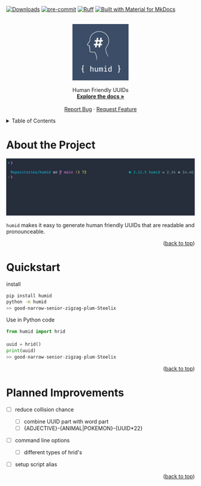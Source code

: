 <a name="readme-top"></a>
[![Downloads](https://static.pepy.tech/badge/humid)](https://pepy.tech/project/humid)
[![pre-commit](https://img.shields.io/badge/pre--commit-enabled-brightgreen?logo=pre-commit)](https://github.com/pre-commit/pre-commit)
[![Ruff](https://img.shields.io/endpoint?url=https://raw.githubusercontent.com/astral-sh/ruff/main/assets/badge/v2.json)](https://github.com/astral-sh/ruff)
[![Built with Material for MkDocs](https://img.shields.io/badge/Material_for_MkDocs-526CFE?style=for-the-badge&logo=MaterialForMkDocs&logoColor=white)](https://squidfunk.github.io/mkdocs-material/)

<!-- PROJECT LOGO -->

<br />
<div align="center">
    <div align="center">
    <img src=".readme/the logo.png" alt="alt text" width="150" height="whatever">
    </div>
  <!-- <h3 align="center">humid</h3> -->

  <p align="center">
    Human Friendly UUIDs
    <br />
    <a href="https://h0uter.github.io/humid"><strong>Explore the docs »</strong></a>
    <br />
    <br />
    <a href="https://github.com/h0uter/humid/issues/new?labels=bug&title=New+bug+report">Report Bug</a>
    ·
    <a href="https://github.com/h0uter/humid/issues/new?labels=enhancement&title=New+feature+request">Request Feature</a>
  </p>
</div>

<!-- TABLE OF CONTENTS -->
<details>
  <summary>Table of Contents</summary>
  <ol>
    <li><a href="#about-the-project">About the Project</a></li>
    <li><a href="#quickstart">Quickstart</a></li>
    <li><a href="#planned-improvements">Planned Improvements</a></li>
  </ol>
</details>

# About the Project

<div align="center">
    <img src=".readme/demo.gif" alt="alt text" width="1000" height="whatever">
</div>

`humid` makes it easy to generate human friendly UUIDs that are readable and pronounceable.

<div align="right">(<a href="#readme-top">back to top</a>)</div>

# Quickstart

install
```sh
pip install humid
python -m humid
>> good-narrow-senior-zigzag-plum-Steelix
```

Use in Python code
```python
from humid import hrid

uuid = hrid()
print(uuid)
>> good-narrow-senior-zigzag-plum-Steelix
```

<!--
<div align="right">(<a href="#readme-top">back to top</a>)</div>


# Why humid?

-  -->


<div align="right">(<a href="#readme-top">back to top</a>)</div>

# Planned Improvements

- [ ] reduce collision chance
  - [ ] combine UUID part with word part
  - [ ] {ADJECTIVE}-{ANIMAL|POKEMON}-{UUID*22}
- [ ] command line options
  - [ ] different types of hrid's
- [ ] setup script alias


<div align="right">(<a href="#readme-top">back to top</a>)</div>
